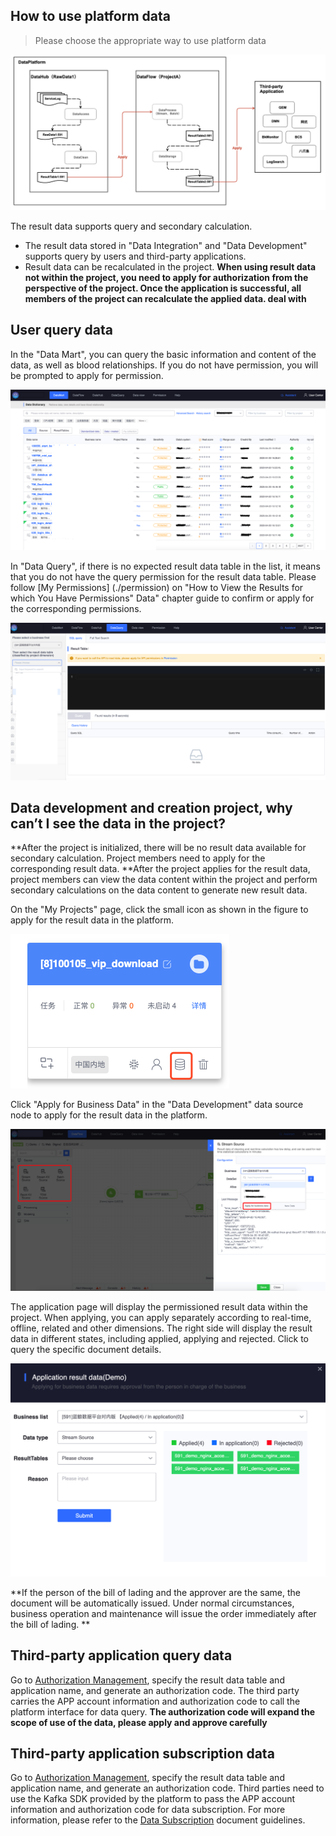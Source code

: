 ## How to use platform data

> Please choose the appropriate way to use platform data

![image-20200323152547207](query-data.assets/image-20200323152547207.png)

The result data supports query and secondary calculation.

- The result data stored in "Data Integration" and "Data Development" supports query by users and third-party applications.
- Result data can be recalculated in the project. **When using result data not within the project, you need to apply for authorization from the perspective of the project. Once the application is successful, all members of the project can recalculate the applied data. deal with**



## User query data

In the "Data Mart", you can query the basic information and content of the data, as well as blood relationships. If you do not have permission, you will be prompted to apply for permission.

![image-20200323153707392](query-data.assets/image-20200323153707392.png)

In "Data Query", if there is no expected result data table in the list, it means that you do not have the query permission for the result data table. Please follow [My Permissions] (./permission) on "How to View the Results for which You Have Permissions" Data" chapter guide to confirm or apply for the corresponding permissions.

![image-20200323153854939](query-data.assets/image-20200323153854939.png)



## Data development and creation project, why can’t I see the data in the project?

**After the project is initialized, there will be no result data available for secondary calculation. Project members need to apply for the corresponding result data. **After the project applies for the result data, project members can view the data content within the project and perform secondary calculations on the data content to generate new result data.

On the "My Projects" page, click the small icon as shown in the figure to apply for the result data in the platform.

![image-20200323154236973](query-data.assets/image-20200323154236973.png)

Click "Apply for Business Data" in the "Data Development" data source node to apply for the result data in the platform.

![image-20200323154600235](query-data.assets/image-20200323154600235.png)

The application page will display the permissioned result data within the project. When applying, you can apply separately according to real-time, offline, related and other dimensions. The right side will display the result data in different states, including applied, applying and rejected. Click to query the specific document details.

![image-20200323154626761](query-data.assets/image-20200323154626761.png)

**If the person of the bill of lading and the approver are the same, the document will be automatically issued. Under normal circumstances, business operation and maintenance will issue the order immediately after the bill of lading. **




## Third-party application query data


Go to [Authorization Management](./token.md), specify the result data table and application name, and generate an authorization code. The third party carries the APP account information and authorization code to call the platform interface for data query. **The authorization code will expand the scope of use of the data, please apply and approve carefully**

## Third-party application subscription data

Go to [Authorization Management](./token.md), specify the result data table and application name, and generate an authorization code. Third parties need to use the Kafka SDK provided by the platform to pass the APP account information and authorization code for data subscription. For more information, please refer to the [Data Subscription](../datahub/subscription/concepts.md) document guidelines.